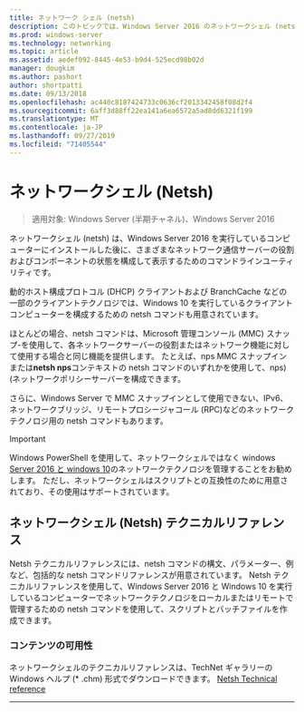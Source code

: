 ```yaml
---
title: ネットワーク シェル (netsh)
description: このトピックでは、Windows Server 2016 のネットワークシェル (netsh) コマンドラインユーティリティの概要について説明します。
ms.prod: windows-server
ms.technology: networking
ms.topic: article
ms.assetid: aedef092-8445-4e53-b9d4-525ecd98b02d
manager: dougkim
ms.author: pashort
author: shortpatti
ms.date: 09/13/2018
ms.openlocfilehash: ac440c8187424733c0636cf2013342458f08d2f4
ms.sourcegitcommit: 6aff3d88ff22ea141a6ea6572a5ad8dd6321f199
ms.translationtype: MT
ms.contentlocale: ja-JP
ms.lasthandoff: 09/27/2019
ms.locfileid: "71405544"
---
```

# <a name="network-shell-netsh"></a>ネットワークシェル \(Netsh\)

>適用対象: Windows Server (半期チャネル)、Windows Server 2016

ネットワークシェル (netsh) は、Windows Server 2016 を実行しているコンピューターにインストールした後に、さまざまなネットワーク通信サーバーの役割およびコンポーネントの状態を構成して表示するためのコマンドラインユーティリティです。

動的ホスト構成プロトコル \(DHCP\) クライアントおよび BranchCache などの一部のクライアントテクノロジでは、Windows 10 を実行しているクライアントコンピューターを構成するための netsh コマンドも用意されています。

ほとんどの場合、netsh コマンドは、Microsoft 管理コンソール \(MMC\) スナップ\-を使用して、各ネットワークサーバーの役割またはネットワーク機能に対して使用する場合と同じ機能を提供します。 たとえば、nps MMC スナップインまたは**netsh nps**コンテキストの netsh コマンドのいずれかを使用して、nps\) \(ネットワークポリシーサーバーを構成できます。

さらに、Windows Server で MMC スナップインとして使用できない、IPv6、ネットワークブリッジ、リモートプロシージャコール \(RPC\)などのネットワークテクノロジ用の netsh コマンドもあります。

>[!IMPORTANT]
>Windows PowerShell を使用して、ネットワークシェルではなく windows [Server 2016 と windows 10](https://technet.microsoft.com/library/mt156917.aspx)のネットワークテクノロジを管理することをお勧めします。 ただし、ネットワークシェルはスクリプトとの互換性のために用意されており、その使用はサポートされています。

## <a name="network-shell-netsh-technical-reference"></a>ネットワークシェル (Netsh) テクニカルリファレンス

Netsh テクニカルリファレンスには、netsh コマンドの構文、パラメーター、例など、包括的な netsh コマンドリファレンスが用意されています。 Netsh テクニカルリファレンスを使用して、Windows Server 2016 と Windows 10 を実行しているコンピューターでネットワークテクノロジをローカルまたはリモートで管理するための netsh コマンドを使用して、スクリプトとバッチファイルを作成できます。  
  
### <a name="content-availability"></a>コンテンツの可用性  
  
ネットワークシェルのテクニカルリファレンスは、TechNet ギャラリーの Windows ヘルプ \(* .chm\) 形式でダウンロードできます。 [Netsh Technical reference](https://gallery.technet.microsoft.com/Netsh-Technical-Reference-c46523dc)  
  
---

